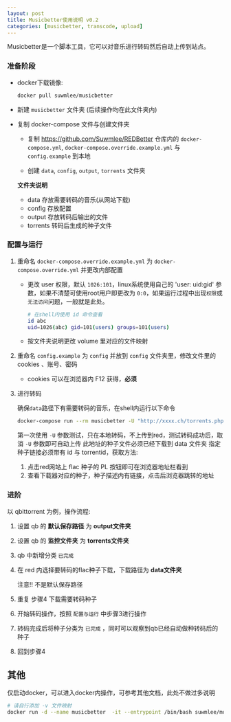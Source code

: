 ```yaml
---
layout: post
title: Musicbetter使用说明 v0.2
categories: [musicbetter, transcode, upload]
---
```


Musicbetter是一个脚本工具，它可以对音乐进行转码然后自动上传到站点。

### 准备阶段

- docker下载镜像:
    ```sh
    docker pull suwmlee/musicbetter
    ```
- 新建 `musicbetter` 文件夹 (后续操作均在此文件夹内)

- 复制 docker-compose 文件与创建文件夹

    - 复制  https://github.com/Suwmlee/REDBetter 仓库内的 `docker-compose.yml`, `docker-compose.override.example.yml` 与 `config.example` 到本地

    - 创建 `data`, `config`, `output`, `torrents` 文件夹

    __文件夹说明__
    - data 存放需要转码的音乐(从网站下载)
    - config 存放配置
    - output 存放转码后输出的文件
    - torrents 转码后生成的种子文件

### 配置与运行

1. 重命名 `docker-compose.override.example.yml` 为 `docker-compose.override.yml` 并更改内部配置
    - 更改 user 权限，默认 `1026:101`，linux系统使用自己的 'user: uid:gid' 参数，如果不清楚可使用root用户即更改为 `0:0`，如果运行过程中出现`权限`或`无法访问`问题，一般就是此处。
        ```sh
        # 在shell内使用 id 命令查看
        id abc
        uid=1026(abc) gid=101(users) groups=101(users)
        ```
    - 按文件夹说明更改 volume 里对应的文件映射

2. 重命名 `config.example` 为 `config` 并放到 `config` 文件夹里，修改文件里的 cookies 、账号、密码
    - cookies 可以在浏览器内 F12 获得，__必须__

3. 进行转码

    确保`data`路径下有需要转码的音乐，在shell内运行以下命令
    ```sh
    docker-compose run --rm musicbetter -U "http://xxxx.ch/torrents.php?id=1000&torrentid=1000000"
    ```
    第一次使用 `-U` 参数测试，只在本地转码，不上传到red，测试转码成功后，取消 `-U` 参数即可自动上传
    此地址的种子文件必须已经下载到 data 文件夹
    指定种子链接必须带有 id 与 torrentid，获取方法:
    1. 点击red网站上 flac 种子的 PL 按钮即可在浏览器地址栏看到
    2. 查看下载器对应的种子，种子描述内有链接，点击后浏览器跳转的地址


### 进阶

以 qbittorrent 为例，操作流程:

1. 设置 qb 的 __默认保存路径__ 为 __output文件夹__
2. 设置 qb 的 __监控文件夹__ 为 __torrents文件夹__
3. qb 中新增分类 `已完成`
4. 在 red 内选择要转码的flac种子下载，下载路径为 __data文件夹__ 
    
    注意!! 不是默认保存路径
5. 重复 步骤4 下载需要转码种子
6. 开始转码操作，按照 `配置与运行` 中步骤3进行操作
7. 转码完成后将种子分类为 `已完成` ，同时可以观察到qb已经自动做种转码后的种子
8. 回到步骤4


## 其他

仅启动docker，可以进入docker内操作，可参考其他文档，此处不做过多说明
```sh
# 请自行添加 -v 文件映射
docker run -d --name musicbetter  -it --entrypoint /bin/bash suwmlee/musicbetter:latest
```
